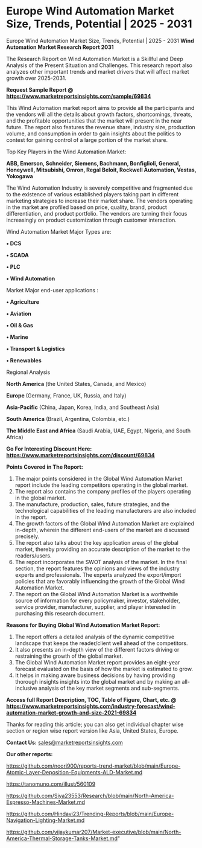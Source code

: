 # Europe Wind Automation Market Size, Trends, Potential | 2025 - 2031
 Europe Wind Automation Market Size, Trends, Potential | 2025 - 2031
<strong>Wind Automation Market Research Report 2031</strong>

The Research Report on Wind Automation Market is a Skillful and Deep Analysis of the Present Situation and Challenges. This research report also analyzes other important trends and market drivers that will affect market growth over 2025-2031.

<strong>Request Sample Report @ <a href=https://www.marketreportsinsights.com/sample/69834>https://www.marketreportsinsights.com/sample/69834</a></strong>

This Wind Automation market report aims to provide all the participants and the vendors will all the details about growth factors, shortcomings, threats, and the profitable opportunities that the market will present in the near future. The report also features the revenue share, industry size, production volume, and consumption in order to gain insights about the politics to contest for gaining control of a large portion of the market share.

Top Key Players in the Wind Automation Market:

<strong>ABB, Emerson, Schneider, Siemens, Bachmann, Bonfiglioli, General, Honeywell, Mitsubishi, Omron, Regal Beloit, Rockwell Automation, Vestas, Yokogawa</strong>

The Wind Automation Industry is severely competitive and fragmented due to the existence of various established players taking part in different marketing strategies to increase their market share. The vendors operating in the market are profiled based on price, quality, brand, product differentiation, and product portfolio. The vendors are turning their focus increasingly on product customization through customer interaction.

Wind Automation Market Major Types are:

<strong>• DCS

• SCADA

• PLC

• Wind Automation</strong>

Market Major end-user applications :

<strong>• Agriculture

• Aviation

• Oil & Gas

• Marine

• Transport & Logistics

• Renewables</strong>

Regional Analysis

</u><strong><b>North America</b></strong> (the United States, Canada, and Mexico)

<strong><b>Europe </b></strong>(Germany, France, UK, Russia, and Italy)

<strong><b>Asia-Pacific</b></strong> (China, Japan, Korea, India, and Southeast Asia)

<strong><b>South America</b></strong> (Brazil, Argentina, Colombia, etc.)

<strong><b>The Middle East and Africa</b></strong> (Saudi Arabia, UAE, Egypt, Nigeria, and South Africa)

<strong>Go For Interesting Discount Here: <a href=https://www.marketreportsinsights.com/discount/69834>https://www.marketreportsinsights.com/discount/69834</a></strong>

<strong>Points Covered in The Report:</strong>
<ol>
  <li>The major points considered in the Global Wind Automation Market report include the leading competitors operating in the global market.</li>
  <li>The report also contains the company profiles of the players operating in the global market.</li>
  <li>The manufacture, production, sales, future strategies, and the technological capabilities of the leading manufacturers are also included in the report.</li>
  <li>The growth factors of the Global Wind Automation Market are explained in-depth, wherein the different end-users of the market are discussed precisely.</li>
  <li>The report also talks about the key application areas of the global market, thereby providing an accurate description of the market to the readers/users.</li>
  <li>The report incorporates the SWOT analysis of the market. In the final section, the report features the opinions and views of the industry experts and professionals. The experts analyzed the export/import policies that are favorably influencing the growth of the Global Wind Automation Market.</li>
  <li>The report on the Global Wind Automation Market is a worthwhile source of information for every policymaker, investor, stakeholder, service provider, manufacturer, supplier, and player interested in purchasing this research document.</li>
</ol>
<strong>Reasons for Buying Global Wind Automation Market Report:</strong>

<ol>
  <li>The report offers a detailed analysis of the dynamic competitive landscape that keeps the reader/client well ahead of the competitors.</li>
  <li>It also presents an in-depth view of the different factors driving or restraining the growth of the global market.</li>
  <li>The Global Wind Automation Market report provides an eight-year forecast evaluated on the basis of how the market is estimated to grow.</li>
  <li>It helps in making aware business decisions by having providing thorough insights insights into the global market and by making an all-inclusive analysis of the key market segments and sub-segments.</li>
</ol>
<strong>Access full Report Description, TOC, Table of Figure, Chart, etc. @ <a href=https://www.marketreportsinsights.com/industry-forecast/wind-automation-market-growth-and-size-2021-69834>https://www.marketreportsinsights.com/industry-forecast/wind-automation-market-growth-and-size-2021-69834</a></strong>


Thanks for reading this article; you can also get individual chapter wise section or region wise report version like Asia, United States, Europe.

<strong>Contact Us:</strong>
sales@marketreportsinsights.com

<strong>Our other reports:</strong>

<a href=https://github.com/noori900/reports-trend-market/blob/main/Europe-Atomic-Layer-Deposition-Equipments-ALD-Market.md>https://github.com/noori900/reports-trend-market/blob/main/Europe-Atomic-Layer-Deposition-Equipments-ALD-Market.md</a>

<a href=https://tanomuno.com/illust/560109>https://tanomuno.com/illust/560109</a>

<a href=https://github.com/Siya23553/Research/blob/main/North-America-Espresso-Machines-Market.md>https://github.com/Siya23553/Research/blob/main/North-America-Espresso-Machines-Market.md</a>

<a href=https://github.com/Hindavi23/Trending-Reports/blob/main/Europe-Navigation-Lighting-Market.md>https://github.com/Hindavi23/Trending-Reports/blob/main/Europe-Navigation-Lighting-Market.md</a>

<a href=https://github.com/vijaykumar207/Market-executive/blob/main/North-America-Thermal-Storage-Tanks-Market.md>https://github.com/vijaykumar207/Market-executive/blob/main/North-America-Thermal-Storage-Tanks-Market.md</a>"
